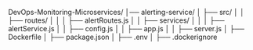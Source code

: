 DevOps-Monitoring-Microservices/
│── alerting-service/
│   ├── src/
│   │   ├── routes/
│   │   │   ├── alertRoutes.js
│   │   ├── services/
│   │   │   ├── alertService.js
│   │   ├── config.js
│   │   ├── app.js
│   │   ├── server.js
│   ├── Dockerfile
│   ├── package.json
│   ├── .env
│   ├── .dockerignore

